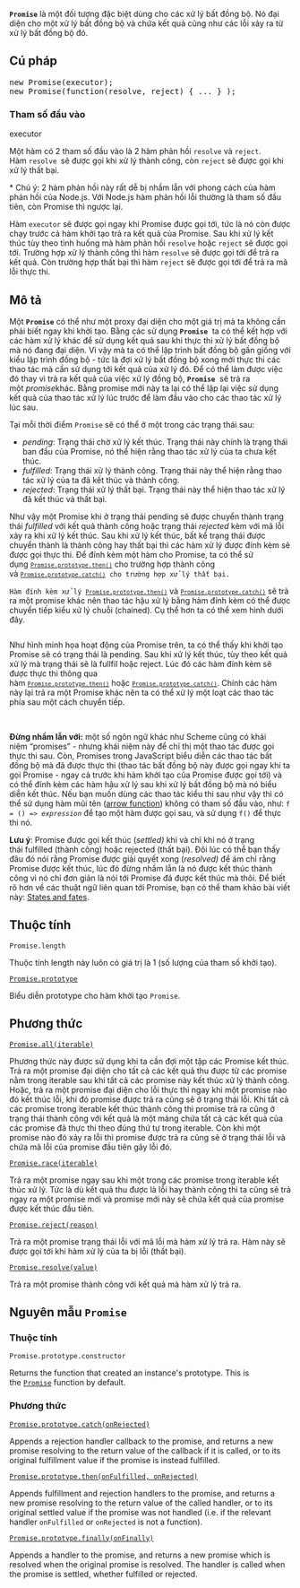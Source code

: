 <p><strong><code>Promise</code></strong>&nbsp;l&agrave; một đối tượng đặc biệt d&ugrave;ng cho c&aacute;c xử l&yacute; bất đồng bộ. N&oacute; đại diện&nbsp;cho một xử l&yacute; bất đồng bộ v&agrave; chứa kết quả cũng như c&aacute;c lỗi xảy ra&nbsp;từ xử l&yacute; bất đồng bộ đ&oacute;.</p>

<h2>C&uacute; ph&aacute;p</h2>

<pre>
new Promise(executor);
new Promise(function(resolve, reject) { ... } );</pre>

<h3>Tham số đầu v&agrave;o</h3>

<p>executor</p>

<p>Một h&agrave;m c&oacute; 2 tham số đầu v&agrave;o l&agrave;&nbsp;2 h&agrave;m phản hồi&nbsp;<code>resolve</code>&nbsp;v&agrave;&nbsp;<code>reject</code>. H&agrave;m&nbsp;<code>resolve&nbsp;</code>sẽ được gọi khi xử l&yacute; th&agrave;nh c&ocirc;ng, c&ograve;n&nbsp;<code>reject</code>&nbsp;sẽ được gọi khi xử l&yacute; thất bại.&nbsp;</p>

<p>* Ch&uacute; &yacute;: 2 h&agrave;m phản hồi n&agrave;y rất dễ bị nhầm lẫn với phong c&aacute;ch của h&agrave;m phản hồi của Node.js. Với Node.js h&agrave;m phản hồi lỗi thường l&agrave; tham số đầu ti&ecirc;n, c&ograve;n Promise th&igrave; ngược lại.</p>

<p>H&agrave;m&nbsp;<code>executor</code>&nbsp;sẽ được gọi ngay khi Promise được gọi tới, tức l&agrave; n&oacute; c&ograve;n được chạy trước cả h&agrave;m khởi tạo trả ra kết quả&nbsp;của Promise. Sau khi xử l&yacute; kết th&uacute;c t&ugrave;y theo t&igrave;nh huống m&agrave; h&agrave;m phản hồi&nbsp;<code>resolve</code>&nbsp;hoặc&nbsp;<code>reject</code>&nbsp;sẽ được gọi tới. Trường hợp xử l&yacute; th&agrave;nh c&ocirc;ng th&igrave; h&agrave;m&nbsp;<code>resolve</code>&nbsp;sẽ được gọi tới để trả ra kết quả. C&ograve;n trường hợp thất bại th&igrave; h&agrave;m&nbsp;<code>reject</code>&nbsp;sẽ được gọi tới để trả ra m&atilde; lỗi thực thi.</p>

<h2>M&ocirc; tả</h2>

<p>Một&nbsp;<code><strong>Promise</strong></code>&nbsp;c&oacute; thể như một proxy đại diện cho một gi&aacute; trị m&agrave; ta kh&ocirc;ng cần phải biết ngay khi khởi tạo. Bằng c&aacute;c sử dụng&nbsp;<code><strong>Promise</strong></code>&nbsp; ta c&oacute; thể kết hợp với c&aacute;c h&agrave;m xử l&yacute; kh&aacute;c để sử dụng kết quả sau khi thực thi xử l&yacute; bất đồng bộ m&agrave; n&oacute; đang đại diện. V&igrave; vậy m&agrave; ta c&oacute; thể lập tr&igrave;nh bất đồng bộ gần giống với kiểu lập tr&igrave;nh đồng bộ - tức l&agrave; đợi xử l&yacute; bất đồng bộ xong mới thực thi c&aacute;c thao t&aacute;c m&agrave; cần sử dụng tới kết quả của xử l&yacute; đ&oacute;. Để c&oacute; thể l&agrave;m được việc đ&oacute; thay v&igrave; trả ra kết quả của việc xử l&yacute; đồng bộ,&nbsp;<code><strong>Promise</strong></code>&nbsp; sẽ trả ra một&nbsp;<em>promise</em>kh&aacute;c. Bằng promise mới n&agrave;y ta lại c&oacute; thể lặp lại việc sử dụng kết quả của thao t&aacute;c xử l&yacute; l&uacute;c trước để l&agrave;m đầu v&agrave;o cho c&aacute;c thao t&aacute;c xử l&yacute; l&uacute;c sau.</p>

<p>Tại mỗi thời điểm&nbsp;<code>Promise</code>&nbsp;sẽ c&oacute; thể ở một trong c&aacute;c trạng th&aacute;i sau:</p>

<ul>
	<li><em>pending</em>: Trạng th&aacute;i chờ xử l&yacute; kết th&uacute;c. Trạng th&aacute;i n&agrave;y ch&iacute;nh l&agrave; trạng th&aacute;i ban đầu của Promise, n&oacute; thể hiện rằng thao t&aacute;c xử l&yacute; của ta chưa kết th&uacute;c.</li>
	<li><em>fulfilled</em>: Trạng th&aacute;i xử l&yacute; th&agrave;nh c&ocirc;ng. Trạng th&aacute;i n&agrave;y thể hiện rằng thao t&aacute;c xử l&yacute; của ta đ&atilde; kết th&uacute;c v&agrave; th&agrave;nh c&ocirc;ng.</li>
	<li><em>rejected</em>: Trạng th&aacute;i xử l&yacute; thất bại. Trạng th&aacute;i n&agrave;y thể hiện thao t&aacute;c xử l&yacute; đ&atilde; kết th&uacute;c v&agrave; thất bại.</li>
</ul>

<p>Như vậy một Promise khi ở trạng th&aacute;i pending sẽ được chuyển th&agrave;nh trạng th&aacute;i&nbsp;<em>fulfilled</em>&nbsp;với kết quả th&agrave;nh c&ocirc;ng hoặc trạng th&aacute;i&nbsp;<em>rejected</em>&nbsp;k&egrave;m với m&atilde; lỗi xảy ra khi xử l&yacute; kết th&uacute;c. Sau khi xử l&yacute; kết th&uacute;c, bất kể trạng th&aacute;i được chuyển th&agrave;nh l&agrave; th&agrave;nh c&ocirc;ng hay thất bại th&igrave; c&aacute;c h&agrave;m xử l&yacute; được đ&iacute;nh k&egrave;m sẽ được gọi thực thi. Để đ&iacute;nh k&egrave;m một h&agrave;m cho Promise, ta c&oacute; thể sử dụng&nbsp;<code><a href="https://developer.mozilla.org/vi/docs/Web/JavaScript/Reference/Global_Objects/Promise/then"><code>Promise.prototype.then()</code></a></code>&nbsp;cho trường hợp th&agrave;nh c&ocirc;ng v&agrave;&nbsp;<code><a href="https://developer.mozilla.org/vi/docs/Web/JavaScript/Reference/Global_Objects/Promise/catch"><code>Promise.prototype.catch()</code></a>&nbsp;cho trường hợp xử l&yacute; thất bại.</code></p>

<p><code>H&agrave;m đ&iacute;nh k&egrave;m xử l&yacute;&nbsp;<a href="https://developer.mozilla.org/vi/docs/Web/JavaScript/Reference/Global_Objects/Promise/then"><code>Promise.prototype.then()</code></a></code>&nbsp;v&agrave;&nbsp;<code><a href="https://developer.mozilla.org/vi/docs/Web/JavaScript/Reference/Global_Objects/Promise/catch"><code>Promise.prototype.catch()</code></a></code>&nbsp;sẽ trả ra một promise kh&aacute;c n&ecirc;n thao t&aacute;c hậu xử l&yacute; bằng h&agrave;m đ&iacute;nh k&egrave;m c&oacute; thể được chuyển tiếp kiểu xử l&yacute; chuỗi (chained). Cụ thể hơn ta c&oacute; thể xem h&igrave;nh dưới đ&acirc;y.</p>

<p><img alt="" src="https://mdn.mozillademos.org/files/8633/promises.png" style="height:auto !important; margin:0px" /></p>

<p>Như h&igrave;nh minh họa hoạt động của Promise tr&ecirc;n, ta c&oacute; thể thấy khi khởi tạo Promise sẽ c&oacute; trạng th&aacute;i l&agrave; pending. Sau khi xử l&yacute; kết th&uacute;c, t&ugrave;y theo kết quả xử l&yacute; m&agrave; trạng th&aacute;i sẽ l&agrave; fullfil hoặc reject. L&uacute;c đ&oacute; c&aacute;c h&agrave;m đ&iacute;nh k&egrave;m sẽ được thực thi th&ocirc;ng qua h&agrave;m&nbsp;<code><a href="https://developer.mozilla.org/vi/docs/Web/JavaScript/Reference/Global_Objects/Promise/then"><code>Promise.prototype.then()</code></a></code>&nbsp;hoặc&nbsp;<code><a href="https://developer.mozilla.org/vi/docs/Web/JavaScript/Reference/Global_Objects/Promise/catch"><code>Promise.prototype.catch()</code></a></code>. Ch&iacute;nh c&aacute;c h&agrave;m n&agrave;y lại trả ra một Promise kh&aacute;c n&ecirc;n ta c&oacute; thể xử l&yacute; một loạt c&aacute;c thao t&aacute;c ph&iacute;a sau một c&aacute;ch chuyển tiếp.</p>

<p>&nbsp;</p>

<p><strong>Đừng nhầm lẫn với:</strong>&nbsp;một số ng&ocirc;n ngữ kh&aacute;c như Scheme&nbsp;cũng c&oacute; kh&aacute;i niệm&nbsp;&ldquo;promises&rdquo; - nhưng kh&aacute;i niệm n&agrave;y để chỉ thị một thao t&aacute;c được gọi thực thi sau. C&ograve;n, Promises trong JavaScript biểu diễn c&aacute;c thao t&aacute;c bất đồng bộ m&agrave; đ&atilde; được thực thi (thao t&aacute;c bất đồng bộ n&agrave;y được gọi ngay khi ta gọi Promise - ngay cả trước khi h&agrave;m khởi tạo của Promise được gọi tới)&nbsp;v&agrave; c&oacute; thể đ&iacute;nh k&egrave;m c&aacute;c h&agrave;m hậu xử l&yacute; sau khi xử l&yacute; bất đồng bộ m&agrave; n&oacute; biểu diễn kết th&uacute;c. Nếu bạn muốn d&ugrave;ng c&aacute;c thao t&aacute;c kiểu thi sau như vậy th&igrave; c&oacute; thể sử dụng h&agrave;m mũi t&ecirc;n (<a href="https://developer.mozilla.org/en-US/docs/Web/JavaScript/Reference/Functions/Arrow_functions">arrow function</a>) kh&ocirc;ng c&oacute; tham số đầu v&agrave;o, như:&nbsp;<code>f = () =&gt;&nbsp;<em>expression</em></code>&nbsp;để tạo một h&agrave;m được gọi sau, v&agrave; sử dụng&nbsp;<code>f()</code>&nbsp;để thực thi n&oacute;.</p>

<p><strong>Lưu &yacute;</strong>: Promise được gọi kết th&uacute;c (<em>settled)&nbsp;</em>khi v&agrave; chỉ khi n&oacute; ở trạng th&aacute;i&nbsp;fulfilled (th&agrave;nh c&ocirc;ng) hoặc&nbsp;rejected (thất bại). Đ&ocirc;i l&uacute;c c&oacute; thể bạn thấy đ&acirc;u đ&oacute; n&oacute;i rằng Promise được giải quyết xong&nbsp;(<em>resolved)</em>&nbsp;để &aacute;m chỉ rằng Promise được kết th&uacute;c, l&uacute;c đ&oacute; đừng nhầm lẫn l&agrave; n&oacute; được kết th&uacute;c th&agrave;nh c&ocirc;ng v&igrave; n&oacute; chỉ đơn giản l&agrave; n&oacute;i tới Promise đ&atilde; được kết th&uacute;c m&agrave; th&ocirc;i. Để biết r&otilde; hơn về c&aacute;c thuật ngữ li&ecirc;n quan tới Promise, bạn c&oacute; thể tham khảo b&agrave;i viết n&agrave;y:&nbsp;<a href="https://github.com/domenic/promises-unwrapping/blob/master/docs/states-and-fates.md">States and fates</a>.</p>

<h2>Thuộc t&iacute;nh</h2>

<p><code>Promise.length</code></p>

<p>Thuộc t&iacute;nh length n&agrave;y lu&ocirc;n c&oacute; gi&aacute; trị l&agrave; 1&nbsp;(số lượng của tham số khởi tạo).</p>

<p><a href="https://developer.mozilla.org/vi/docs/Web/JavaScript/Reference/Global_Objects/Promise/prototype"><code>Promise.prototype</code></a></p>

<p>Biểu diễn prototype cho h&agrave;m khởi tạo&nbsp;<code>Promise</code>.</p>

<h2>Phương thức</h2>

<p><a href="https://developer.mozilla.org/vi/docs/Web/JavaScript/Reference/Global_Objects/Promise/all"><code>Promise.all(iterable)</code></a></p>

<p>Phương thức n&agrave;y được sử dụng khi ta cần đợi một tập c&aacute;c Promise kết th&uacute;c. Trả ra một promise đại diện cho tất cả c&aacute;c kết quả thu được từ c&aacute;c promise nằm trong iterable sau khi tất cả c&aacute;c promise n&agrave;y kết th&uacute;c xử l&yacute; th&agrave;nh c&ocirc;ng. Hoặc, trả ra một promise đại diện cho lỗi thực thi ngay khi một promise n&agrave;o đ&oacute; kết th&uacute;c lỗi, khi đ&oacute; promise được trả ra cũng sẽ ở trạng th&aacute;i lỗi.&nbsp;Khi tất cả c&aacute;c promise trong iterable kết th&uacute;c th&agrave;nh c&ocirc;ng th&igrave; promise trả ra cũng ở trạng th&aacute;i th&agrave;nh c&ocirc;ng với kết quả l&agrave; một mảng chứa tất cả c&aacute;c kết quả của c&aacute;c promise đ&atilde; thực thi theo đ&uacute;ng thứ tự trong iterable. C&ograve;n khi một promise n&agrave;o đ&oacute; xảy ra lỗi th&igrave; promise được trả ra cũng sẽ ở trạng th&aacute;i lỗi v&agrave; chứa m&atilde; lỗi của promise đầu ti&ecirc;n g&acirc;y lỗi đ&oacute;.</p>

<p><a href="https://developer.mozilla.org/vi/docs/Web/JavaScript/Reference/Global_Objects/Promise/race"><code>Promise.race(iterable)</code></a></p>

<p>Trả ra một promise ngay sau khi một trong c&aacute;c promise trong iterable kết th&uacute;c xử l&yacute;. Tức l&agrave; d&ugrave; kết quả thu được l&agrave; lỗi hay th&agrave;nh c&ocirc;ng th&igrave; ta cũng sẽ trả ngay ra một promise mới v&agrave; promise mới n&agrave;y sẽ chứa kết quả của promise được kết th&uacute;c đầu ti&ecirc;n.</p>

<p><a href="https://developer.mozilla.org/vi/docs/Web/JavaScript/Reference/Global_Objects/Promise/reject"><code>Promise.reject(reason)</code></a></p>

<p>Trả ra một promise trạng th&aacute;i lỗi với m&atilde; lỗi m&agrave; h&agrave;m xử l&yacute; trả ra. H&agrave;m n&agrave;y sẽ được gọi tới khi h&agrave;m xử l&yacute; của ta bị lỗi (thất bại).</p>

<p><a href="https://developer.mozilla.org/vi/docs/Web/JavaScript/Reference/Global_Objects/Promise/resolve"><code>Promise.resolve(value)</code></a></p>

<p>Trả ra một promise th&agrave;nh c&ocirc;ng với kết quả m&agrave; h&agrave;m xử l&yacute; trả ra.&nbsp;</p>

<h2>Nguy&ecirc;n mẫu&nbsp;<code>Promise</code></h2>

<h3>Thuộc t&iacute;nh</h3>

<p><code>Promise.prototype.constructor</code></p>

<p>Returns the function that created an instance&#39;s prototype. This is the&nbsp;<a href="https://developer.mozilla.org/en-US/docs/Web/JavaScript/Reference/Global_Objects/Promise"><code>Promise</code></a>&nbsp;function by default.</p>

<h3>Phương thức</h3>

<p><a href="https://developer.mozilla.org/en-US/docs/Web/JavaScript/Reference/Global_Objects/Promise/catch"><code>Promise.prototype.catch(onRejected)</code></a></p>

<p>Appends a rejection handler callback to the promise, and returns a new promise resolving to the return value of the callback if it is called, or to its original fulfillment value if the promise is instead fulfilled.</p>

<p><a href="https://developer.mozilla.org/en-US/docs/Web/JavaScript/Reference/Global_Objects/Promise/then"><code>Promise.prototype.then(onFulfilled, onRejected)</code></a></p>

<p>Appends fulfillment and rejection handlers to the promise, and returns a new promise resolving to the return value of the called handler, or to its original settled value if the promise was not handled (i.e. if the relevant handler&nbsp;<code>onFulfilled</code>&nbsp;or&nbsp;<code>onRejected</code>&nbsp;is not a function).</p>

<p><a href="https://developer.mozilla.org/en-US/docs/Web/JavaScript/Reference/Global_Objects/Promise/finally"><code>Promise.prototype.finally(onFinally)</code></a></p>

<p>Appends a handler to the promise, and returns a new promise which is resolved when the original promise is resolved. The handler is called when the promise is settled, whether fulfilled or rejected.</p>

